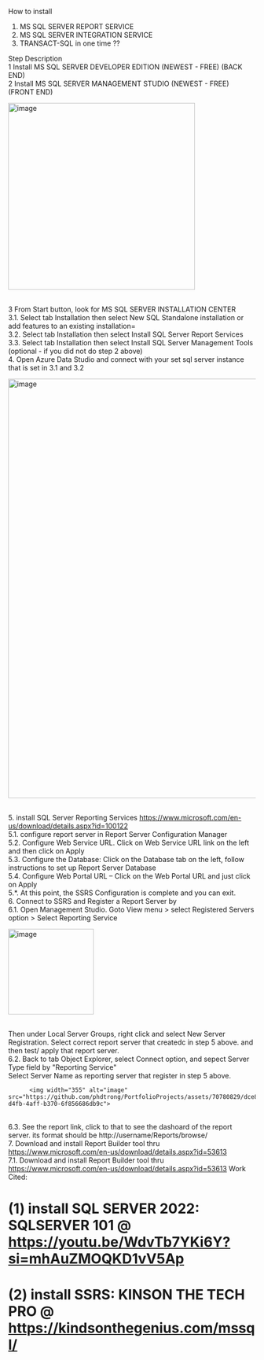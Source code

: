How to install 
1. MS SQL SERVER REPORT SERVICE
2. MS SQL SERVER INTEGRATION SERVICE
3. TRANSACT-SQL
   in one time ??

Step    Description
<br>1       Install MS SQL SERVER DEVELOPER EDITION (NEWEST - FREE) (BACK END)
<br>2       Install MS SQL SERVER MANAGEMENT STUDIO (NEWEST - FREE) (FRONT END)

<img width="380" alt="image" src="https://github.com/phdtrong/PortfolioProjects/assets/70780829/f7cea5e1-5cab-4412-9f77-751ebffa189c">

<br>3       From Start button, look for MS SQL SERVER INSTALLATION CENTER
<br>3.1.    Select tab Installation then select New SQL Standalone installation or add features to an existing installation=
<br>3.2.    Select tab Installation then select Install SQL Server Report Services
<br>3.3.    Select tab Installation then select Install SQL Server Management Tools (optional - if you did not do step 2 above)
<br>4.      Open Azure Data Studio and connect with your set sql server instance that is set in 3.1 and 3.2

<img width="853" alt="image" src="https://github.com/phdtrong/PortfolioProjects/assets/70780829/95602e59-ef7e-4282-a82d-d440152d4018">

<br>5.        install SQL Server Reporting Services https://www.microsoft.com/en-us/download/details.aspx?id=100122
<br>5.1.      configure report server in Report Server Configuration Manager
<br>5.2.      Configure Web Service URL. Click on Web Service URL link on the left and then click on Apply
<br>5.3.      Configure the Database: Click on the Database tab on the left, follow instructions to set up Report Server Database
<br>5.4.      Configure Web Portal URL – Click on the Web Portal URL and just click on Apply
<br>5.*.      At this point, the SSRS Configuration is complete and you can exit.
<br>6.        Connect to SSRS and Register a Report Server by
<br>6.1.      Open Management Studio. Goto View menu > select Registered Servers option > Select Reporting Service 

<img width="174" alt="image" src="https://github.com/phdtrong/PortfolioProjects/assets/70780829/cd76b6b4-f659-4062-a07d-c4a053e3583e">

<br>          Then under Local Server Groups, right click and select New Server Registration. Select correct report server that createdc in step 5 above. and then test/ apply that report server.
<br>6.2.      Back to tab Object Explorer, select Connect option, and sepect Server Type field by "Reporting Service"
<br>          Select Server Name as reporting server that register in step 5 above.
          
          <img width="355" alt="image" src="https://github.com/phdtrong/PortfolioProjects/assets/70780829/dce8e505-d4fb-4aff-b370-6f856686db9c">

<br>6.3.      See the report link, click to that to see the dashoard of the report server. its format should be 
                http://username/Reports/browse/
<br>7.        Download and install Report Builder tool thru https://www.microsoft.com/en-us/download/details.aspx?id=53613
<br>7.1.        Download and install Report Builder tool thru https://www.microsoft.com/en-us/download/details.aspx?id=53613
Work Cited:
# (1) install SQL SERVER 2022: SQLSERVER 101 @ https://youtu.be/WdvTb7YKi6Y?si=mhAuZMOQKD1vV5Ap
# (2) install SSRS: KINSON THE TECH PRO @ https://kindsonthegenius.com/mssql/
